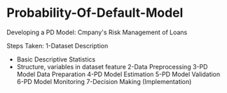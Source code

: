 # Probability-Of-Default-Model
Developing a PD Model: Cmpany's Risk Management of Loans

Steps Taken:
1-Dataset Description
- Basic Descriptive Statistics
- Structure, variables in dataset feature
2-Data Preprocessing
3-PD Model Data Preparation
4-PD Model Estimation
5-PD Model Validation
6-PD Model Monitoring
7-Decision Making (Implementation)
